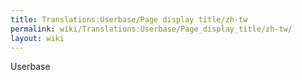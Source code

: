 ```yaml
---
title: Translations:Userbase/Page display title/zh-tw
permalink: wiki/Translations:Userbase/Page_display_title/zh-tw/
layout: wiki
---
```


Userbase
